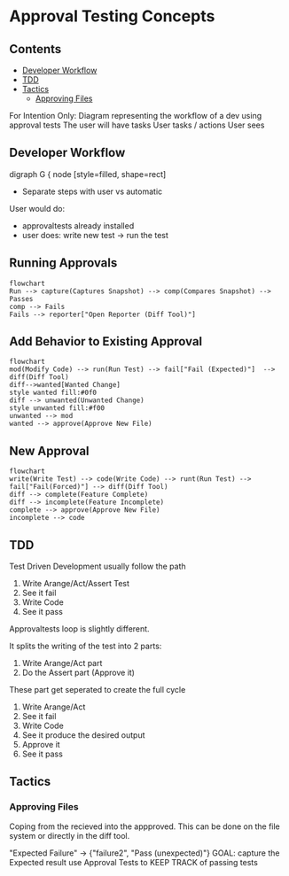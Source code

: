 # Approval Testing Concepts

<!-- toc -->
## Contents

  * [Developer Workflow](#developer-workflow)
  * [TDD](#tdd)
  * [Tactics](#tactics)
    * [Approving Files](#approving-files)<!-- endToc -->

For Intention Only:
Diagram representing the workflow of a dev using approval tests
The user will have tasks
User tasks / actions
User sees

## Developer Workflow
digraph G { node [style=filled, shape=rect]

* Separate steps with user vs automatic

User would do:
- approvaltests already installed
- user does: write new test -> run the test

## Running Approvals
```mermaid
flowchart
Run --> capture(Captures Snapshot) --> comp(Compares Snapshot) --> Passes 
comp --> Fails
Fails --> reporter["Open Reporter (Diff Tool)"]
```

## Add Behavior to Existing Approval
```mermaid
flowchart
mod(Modify Code) --> run(Run Test) --> fail["Fail (Expected)"]  --> diff(Diff Tool) 
diff-->wanted[Wanted Change]
style wanted fill:#0f0
diff --> unwanted(Unwanted Change)
style unwanted fill:#f00
unwanted --> mod
wanted --> approve(Approve New File)
```

## New Approval
```mermaid
flowchart
write(Write Test) --> code(Write Code) --> runt(Run Test) --> fail["Fail(Forced)"] --> diff(Diff Tool)
diff --> complete(Feature Complete)
diff --> incomplete(Feature Incomplete)
complete --> approve(Approve New File)
incomplete --> code
```


## TDD 

Test Driven Development usually follow the path 

1. Write Arange/Act/Assert Test
1. See it fail
1. Write Code
1. See it pass

Approvaltests loop is slightly different.

It splits the writing of the test into 2 parts:
1. Write Arange/Act part
1. Do the Assert part (Approve it)

These part get seperated to create the full cycle
1. Write Arange/Act
1. See it fail
1. Write Code
1. See it produce the desired output
1. Approve it
1. See it pass

## Tactics

### Approving Files

Coping from the recieved into the appproved. This can be done on the file system or directly in the diff tool.

"Expected Failure"  -> {"failure2", "Pass (unexpected)"} 
GOAL:  capture the Expected result
use Approval Tests to KEEP TRACK of passing tests




